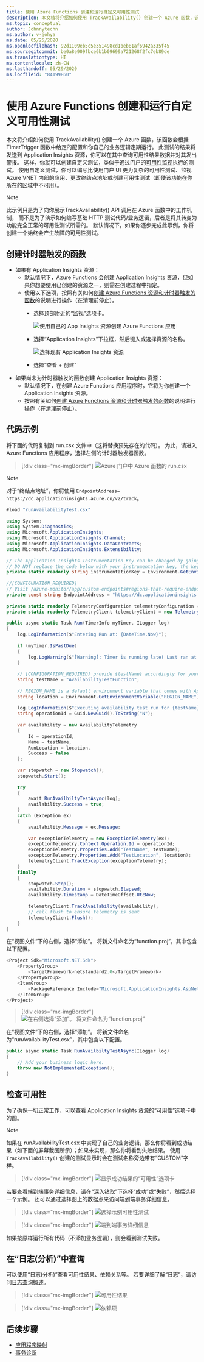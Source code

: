 ```yaml
---
title: 使用 Azure Functions 创建和运行自定义可用性测试
description: 本文档将介绍如何使用 TrackAvailability() 创建一个 Azure 函数，该函数会根据 TimerTrigger 函数中给定的配置定期运行。 此测试的结果将发送到 Application Insights 资源，你可以在其中查询可用性结果数据并对其发出警报。 使用自定义测试，你可以编写比使用门户 UI 更为复杂的可用性测试、监视 Azure VNET 内部的应用、更改终结点地址或创建可用性测试（如果在你所在的区域中不可用）。
ms.topic: conceptual
author: Johnnytechn
ms.author: v-johya
ms.date: 05/25/2020
ms.openlocfilehash: 92d1109eb5c5e351498cd1beb81af6942a335f45
ms.sourcegitcommit: be0a8e909fbce6b1b09699a721268f2fc7eb89de
ms.translationtype: HT
ms.contentlocale: zh-CN
ms.lasthandoff: 05/29/2020
ms.locfileid: "84199860"
---
```

# <a name="create-and-run-custom-availability-tests-using-azure-functions"></a>使用 Azure Functions 创建和运行自定义可用性测试

本文将介绍如何使用 TrackAvailability() 创建一个 Azure 函数，该函数会根据 TimerTrigger 函数中给定的配置和你自己的业务逻辑定期运行。 此测试的结果将发送到 Application Insights 资源，你可以在其中查询可用性结果数据并对其发出警报。 这样，你就可以创建自定义测试，类似于通过门户的[可用性监视](../../azure-monitor/app/monitor-web-app-availability.md)执行的测试。 使用自定义测试，你可以编写比使用门户 UI 更为复杂的可用性测试、监视 Azure VNET 内部的应用、更改终结点地址或创建可用性测试（即使该功能在你所在的区域中不可用）。

> [!NOTE]
> 此示例只是为了向你展示TrackAvailability() API 调用在 Azure 函数中的工作机制， 而不是为了演示如何编写基础 HTTP 测试代码/业务逻辑，后者是将其转变为功能完全正常的可用性测试所需的。 默认情况下，如果你逐步完成此示例，你将创建一个始终会产生故障的可用性测试。

## <a name="create-timer-triggered-function"></a>创建计时器触发的函数

- 如果有 Application Insights 资源：
    - 默认情况下，Azure Functions 会创建 Application Insights 资源，但如果你想要使用已创建的资源之一，则需在创建过程中指定。
    - 使用以下选项，按照有关如何[创建 Azure Functions 资源和计时器触发的函数](/azure-functions/functions-create-scheduled-function)的说明进行操作（在清理前停止）。
        -  选择顶部附近的“监视”选项卡。

            ![ 使用自己的 App Insights 资源创建 Azure Functions 应用](./media/availability-azure-functions/create-function-app.png)

        - 选择“Application Insights”下拉框，然后键入或选择资源的名称。

            ![选择现有 Application Insights 资源](./media/availability-azure-functions/app-insights-resource.png)

        - 选择“查看 + 创建”
- 如果尚未为计时器触发的函数创建 Application Insights 资源：
    - 默认情况下，在创建 Azure Functions 应用程序时，它将为你创建一个 Application Insights 资源。
    - 按照有关如何[创建 Azure Functions 资源和计时器触发的函数](/azure-functions/functions-create-scheduled-function)的说明进行操作（在清理前停止）。

## <a name="sample-code"></a>代码示例

将下面的代码复制到 run.csx 文件中（这将替换预先存在的代码）。 为此，请进入 Azure Functions 应用程序，选择左侧的计时器触发器函数。

>[!div class="mx-imgBorder"]
>![Azure 门户中 Azure 函数的 run.csx](./media/availability-azure-functions/runcsx.png)

> [!NOTE]
> 对于“终结点地址”，你将使用 `EndpointAddress= https://dc.applicationinsights.azure.cn/v2/track`。 
<!-- Correct on Endpoint Address in MC:  https://dc.applicationinsights.azure.cn/v2/track -->

```C#
#load "runAvailabilityTest.csx"
 
using System;
using System.Diagnostics;
using Microsoft.ApplicationInsights;
using Microsoft.ApplicationInsights.Channel;
using Microsoft.ApplicationInsights.DataContracts;
using Microsoft.ApplicationInsights.Extensibility;
 
// The Application Insights Instrumentation Key can be changed by going to the overview page of your Function App, selecting configuration, and changing the value of the APPINSIGHTS_INSTRUMENTATIONKEY Application setting.
// DO NOT replace the code below with your instrumentation key, the key's value is pulled from the environment variable/application setting key/value pair.
private static readonly string instrumentationKey = Environment.GetEnvironmentVariable("APPINSIGHTS_INSTRUMENTATIONKEY");
 
//[CONFIGURATION_REQUIRED]
// Visit /azure-monitor/app/custom-endpoints#regions-that-require-endpoint-modification for more details.
private const string EndpointAddress = "https://dc.applicationinsights.azure.cn/v2/track";
 
private static readonly TelemetryConfiguration telemetryConfiguration = new TelemetryConfiguration(instrumentationKey, new InMemoryChannel { EndpointAddress = EndpointAddress });
private static readonly TelemetryClient telemetryClient = new TelemetryClient(telemetryConfiguration);
 
public async static Task Run(TimerInfo myTimer, ILogger log)
{
    log.LogInformation($"Entering Run at: {DateTime.Now}");
 
    if (myTimer.IsPastDue)
    {
        log.LogWarning($"[Warning]: Timer is running late! Last ran at: {myTimer.ScheduleStatus.Last}");
    }
 
    // [CONFIGURATION_REQUIRED] provide {testName} accordingly for your test function
    string testName = "AvailabilityTestFunction";
 
    // REGION_NAME is a default environment variable that comes with App Service
    string location = Environment.GetEnvironmentVariable("REGION_NAME");
 
    log.LogInformation($"Executing availability test run for {testName} at: {DateTime.Now}");
    string operationId = Guid.NewGuid().ToString("N");
 
    var availability = new AvailabilityTelemetry
    {
        Id = operationId,
        Name = testName,
        RunLocation = location,
        Success = false
    };
 
    var stopwatch = new Stopwatch();
    stopwatch.Start();
 
    try
    {
        await RunAvailbiltyTestAsync(log);
        availability.Success = true;
    }
    catch (Exception ex)
    {
        availability.Message = ex.Message;
 
        var exceptionTelemetry = new ExceptionTelemetry(ex);
        exceptionTelemetry.Context.Operation.Id = operationId;
        exceptionTelemetry.Properties.Add("TestName", testName);
        exceptionTelemetry.Properties.Add("TestLocation", location);
        telemetryClient.TrackException(exceptionTelemetry);
    }
    finally
    {
        stopwatch.Stop();
        availability.Duration = stopwatch.Elapsed;
        availability.Timestamp = DateTimeOffset.UtcNow;
 
        telemetryClient.TrackAvailability(availability);
        // call flush to ensure telemetry is sent
        telemetryClient.Flush();
    }
}

```

在“视图文件”下的右侧，选择“添加”。 将新文件命名为“function.proj”，其中包含以下配置。

```C#
<Project Sdk="Microsoft.NET.Sdk">
    <PropertyGroup>
        <TargetFramework>netstandard2.0</TargetFramework>
    </PropertyGroup>
    <ItemGroup>
        <PackageReference Include="Microsoft.ApplicationInsights.AspNetCore" Version="2.8.2" /> <!-- Ensure you’re using the latest version -->
    </ItemGroup>
</Project>

```

>[!div class="mx-imgBorder"]
>![在右侧选择“添加”。 将文件命名为“function.proj”](./media/availability-azure-functions/addfile.png)

在“视图文件”下的右侧，选择“添加”。 将新文件命名为“runAvailabilityTest.csx”，其中包含以下配置。

```C#
public async static Task RunAvailbiltyTestAsync(ILogger log)
{
    // Add your business logic here.
    throw new NotImplementedException();
}

```

## <a name="check-availability"></a>检查可用性

为了确保一切正常工作，可以查看 Application Insights 资源的“可用性”选项卡中的图。

> [!NOTE]
> 如果在 runAvailabilityTest.csx 中实现了自己的业务逻辑，那么你将看到成功结果（如下面的屏幕截图所示）；如果未实现，那么你将看到失败结果。 使用 `TrackAvailability()` 创建的测试显示时会在测试名称旁边带有“CUSTOM”字样。

>[!div class="mx-imgBorder"]
>![显示成功结果的“可用性”选项卡](./media/availability-azure-functions/availability-custom.png)

若要查看端到端事务详细信息，请在“深入钻取”下选择“成功”或“失败”，然后选择一个示例。 还可以通过选择图上的数据点来访问端到端事务详细信息。

>[!div class="mx-imgBorder"]
>![选择示例可用性测试](./media/availability-azure-functions/sample.png)

>[!div class="mx-imgBorder"]
>![端到端事务详细信息](./media/availability-azure-functions/end-to-end.png)

如果按原样运行所有代码（不添加业务逻辑），则会看到测试失败。

## <a name="query-in-logs-analytics"></a>在“日志(分析)”中查询

可以使用“日志(分析)”查看可用性结果、依赖关系等。 若要详细了解“日志”，请访问[日志查询概述](../../azure-monitor/log-query/log-query-overview.md)。

>[!div class="mx-imgBorder"]
>![可用性结果](./media/availability-azure-functions/availabilityresults.png)

>[!div class="mx-imgBorder"]
>![依赖项](./media/availability-azure-functions/dependencies.png)

## <a name="next-steps"></a>后续步骤

- [应用程序映射](../../azure-monitor/app/app-map.md)
- [事务诊断](../../azure-monitor/app/transaction-diagnostics.md)

